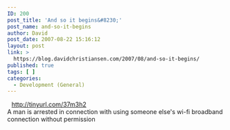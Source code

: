 ```yaml
---
ID: 200
post_title: 'And so it begins&#8230;'
post_name: and-so-it-begins
author: David
post_date: 2007-08-22 15:16:12
layout: post
link: >
  https://blog.davidchristiansen.com/2007/08/and-so-it-begins/
published: true
tags: [ ]
categories:
  - Development (General)
---
```

<a href="http://tinyurl.com/37m3h2"><span class="entry-title entry-content"><img vspace="5" hspace="5" border="0" align="left" src="http://assets2.twitter.com/system/user/profile_image/621583/normal/_42001036_bbc_logo_2.gif?1171963445" alt=""></span>http://tinyurl.com/37m3h2</a><br>
<span class="entry-title entry-content"> A man is arrested in connection with using someone else's wi-fi broadband connection without permission</span>